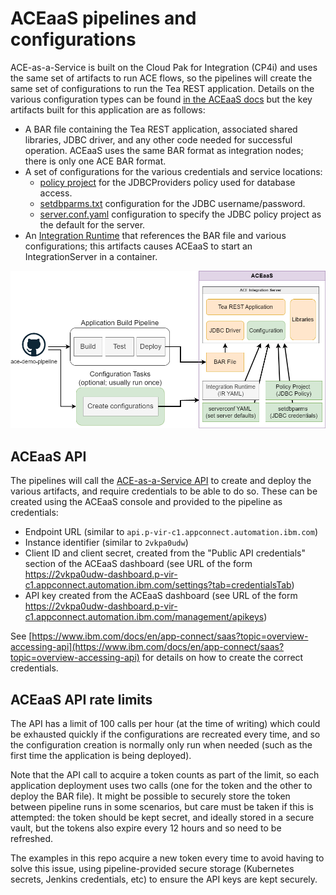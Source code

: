 # ACEaaS pipelines and configurations

ACE-as-a-Service is built on the Cloud Pak for Integration (CP4i) and uses the same 
set of artifacts to run ACE flows, so the pipelines will create the same set of 
configurations to run the Tea REST application. Details on the various configuration
types can be found [in the ACEaaS docs](https://www.ibm.com/docs/en/app-connect/containers_cd?topic=dashboard-configuration-types-integration-servers-integration-runtimes)
but the key artifacts built for this application are as follows:

- A BAR file containing the Tea REST application, associated shared libraries, JDBC
  driver, and any other code needed for successful operation. ACEaaS uses the same
  BAR format as integration nodes; there is only one ACE BAR format.
- A set of configurations for the various credentials and service locations:
  - [policy project](https://www.ibm.com/docs/en/app-connect/containers_cd?topic=runtimes-policy-project-type)
    for the JDBCProviders policy used for database access.
  - [setdbparms.txt](https://www.ibm.com/docs/en/app-connect/containers_cd?topic=runtimes-setdbparmstxt-type)
    configuration for the JDBC username/password.
  - [server.conf.yaml](https://www.ibm.com/docs/en/app-connect/containers_cd?topic=runtimes-serverconfyaml-type)
    configuration to specify the JDBC policy project as the default for the server.
- An [Integration Runtime](https://www.ibm.com/docs/en/app-connect/containers_cd?topic=resources-integration-runtime-reference)
  that references the BAR file and various configurations; this artifacts causes ACEaaS to
  start an IntegrationServer in a container.

![ACEaaS pipelines](/demo-infrastructure/images/aceaas-pipeline-overview.png)

## ACEaaS API

The pipelines will call the [ACE-as-a-Service API](https://www.ibm.com/docs/en/app-connect/saas?topic=information-api-overview) 
to create and deploy the various artifacts, and require credentials to be able to do so.
These can be created using the ACEaaS console and provided to the pipeline as credentials:

- Endpoint URL (similar to `api.p-vir-c1.appconnect.automation.ibm.com`)
- Instance identifier (similar to `2vkpa0udw`)
- Client ID and client secret, created from the "Public API credentials" section of the ACEaaS dashboard 
  (see URL of the form https://2vkpa0udw-dashboard.p-vir-c1.appconnect.automation.ibm.com/settings?tab=credentialsTab)
- API key created from the ACEaaS dashboard (see URL of the form https://2vkpa0udw-dashboard.p-vir-c1.appconnect.automation.ibm.com/management/apikeys)

See [https://www.ibm.com/docs/en/app-connect/saas?topic=overview-accessing-api](https://www.ibm.com/docs/en/app-connect/saas?topic=overview-accessing-api) for
details on how to create the correct credentials.

## ACEaaS API rate limits

The API has a limit of 100 calls per hour (at the time of writing) which could be exhausted 
quickly if the configurations are recreated every time, and so the configuration creation is
normally only run when needed (such as the first time the application is being deployed).

Note that the API call to acquire a token counts as part of the limit, so each application 
deployment uses two calls (one for the token and the other to deploy the BAR file). It might
be possible to securely store the token between pipeline runs in some scenarios, but care
must be taken if this is attempted: the token should be kept secret, and ideally stored in a
secure vault, but the tokens also expire every 12 hours and so need to be refreshed.

The examples in this repo acquire a new token every time to avoid having to solve this issue,
using pipeline-provided secure storage (Kubernetes secrets, Jenkins credentials, etc) to 
ensure the API keys are kept securely.

